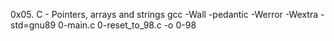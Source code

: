 0x05. C - Pointers, arrays and strings
gcc -Wall -pedantic -Werror -Wextra -std=gnu89 0-main.c 0-reset_to_98.c -o 0-98
